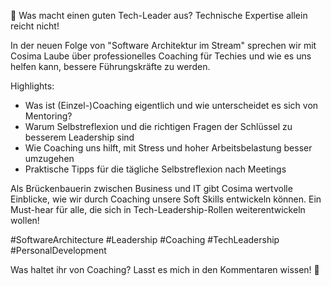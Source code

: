 🎯 Was macht einen guten Tech-Leader aus? Technische Expertise allein reicht nicht! 

In der neuen Folge von "Software Architektur im Stream" sprechen wir mit Cosima Laube über professionelles Coaching für Techies und wie es uns helfen kann, bessere Führungskräfte zu werden.

Highlights:
- Was ist (Einzel-)Coaching eigentlich und wie unterscheidet es sich von Mentoring?
- Warum Selbstreflexion und die richtigen Fragen der Schlüssel zu besserem Leadership sind
- Wie Coaching uns hilft, mit Stress und hoher Arbeitsbelastung besser umzugehen
- Praktische Tipps für die tägliche Selbstreflexion nach Meetings

Als Brückenbauerin zwischen Business und IT gibt Cosima wertvolle Einblicke, wie wir durch Coaching unsere Soft Skills entwickeln können. Ein Must-hear für alle, die sich in Tech-Leadership-Rollen weiterentwickeln wollen!

#SoftwareArchitecture #Leadership #Coaching #TechLeadership #PersonalDevelopment

Was haltet ihr von Coaching? Lasst es mich in den Kommentaren wissen! 🤔

